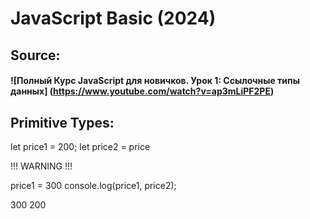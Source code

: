 ﻿# JavaScript Basic (2024)

## Source:
#### ![Полный Курс JavaScript для новичков. Урок 1: Ссылочные типы данных] (https://www.youtube.com/watch?v=ap3mLiPF2PE)


## Primitive Types:

let price1 = 200;
let price2 = price

!!! WARNING !!!

price1 = 300
console.log(price1, price2);

 300
 200 
 <br>

